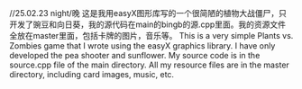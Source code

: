 //25.02.23 night/晚
这是我用easyX图形库写的一个很简陋的植物大战僵尸，只开发了豌豆和向日葵，我的源代码在main的bingb的源.cpp里面。我的资源文件全放在master里面，包括卡牌的图片，音乐等。
This is a very simple Plants vs. Zombies game that I wrote using the easyX graphics library. I have only developed the pea shooter and sunflower. My source code is in the source.cpp file of the main directory. All my resource files are in the master directory, including card images, music, etc.
